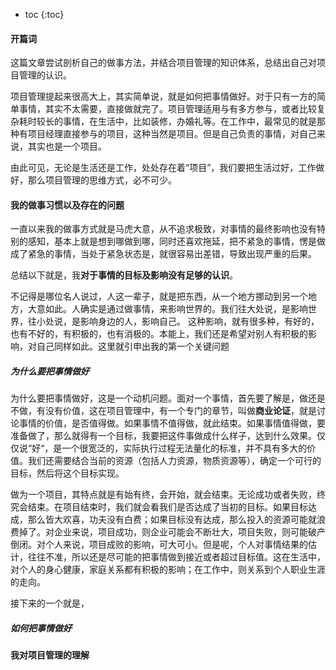 * toc
{:toc}

#### 开篇词
这篇文章尝试剖析自己的做事方法，并结合项目管理的知识体系，总结出自己对项目管理的认识。  

项目管理提起来很高大上，其实简单说，就是如何把事情做好。对于只有一方的简单事情，其实不太需要，直接做就完了。项目管理适用与有多方参与，或者比较复杂耗时较长的事情，在生活中，比如装修，办婚礼等。在工作中，最常见的就是那种有项目经理直接参与的项目，这种当然是项目。但是自己负责的事情，对自己来说，其实也是一个项目。

由此可见，无论是生活还是工作，处处存在着“项目”，我们要把生活过好，工作做好，那么项目管理的思维方式，必不可少。


#### 我的做事习惯以及存在的问题  
一直以来我的做事方式就是马虎大意，从不追求极致，对事情的最终影响也没有特别的感知，基本上就是想到哪做到哪，同时还喜欢拖延，把不紧急的事情，愣是做成了紧急的事情，当处于紧急状态是，就很容易出差错，导致出现严重的后果。    

总结以下就是，我**对于事情的目标及影响没有足够的认识**。  


不记得是哪位名人说过，人这一辈子，就是把东西，从一个地方挪动到另一个地方，大意如此。人确实是通过做事情，来影响世界的。我们往大处说，是影响世界，往小处说，是影响身边的人，影响自己。
这种影响，就有很多种，有好的，也有不好的，有积极的，也有消极的。本能上，我们还是希望对别人有积极的影响，对自己同样如此。这里就引申出我的第一个关键问题

#####  为什么要把事情做好  
为什么要把事情做好，这是一个动机问题。面对一个事情，首先要了解是，做还是不做，有没有价值，这在项目管理中，有一个专门的章节，叫做**商业论证**，就是讨论事情的价值，是否值得做。如果事情不值得做，就此结束。如果事情值得做，要准备做了，那么就得有一个目标，我要把这件事做成什么样子，达到什么效果。仅仅说“好“，是一个很宽泛的，实际执行过程无法量化的标准，并不具有多大的价值。我们还需要结合当前的资源（包括人力资源，物质资源等），确定一个可行的目标，然后将这个目标实现。  

做为一个项目，其特点就是有始有终，会开始，就会结束。无论成功或者失败，终究会结束。在项目结束时，我们就会看我们是否达成了当初的目标。如果目标达成，那么皆大欢喜，功夫没有白费；如果目标没有达成，那么投入的资源可能就浪费掉了。对企业来说，项目成功，则企业可能会不断壮大，项目失败，则可能破产倒闭。对个人来说，项目成败的影响，可大可小。但是呢，个人对事情结果的估计，往往不准，所以还是尽可能的把事情做到接近或者超过目标值。这在生活中，对个人的身心健康，家庭关系都有积极的影响；在工作中，则关系到个人职业生涯的走向。

接下来的一个就是，

##### 如何把事情做好

#### 我对项目管理的理解
